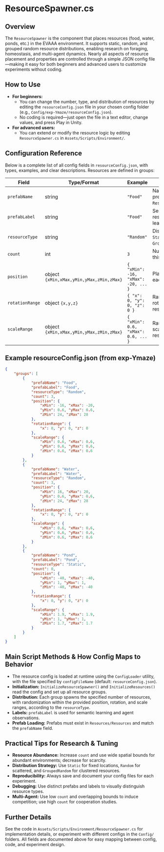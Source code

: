 # ResourceSpawner.cs

## Overview
The `ResourceSpawner` is the component that places resources (food, water, ponds, etc.) in the EVAAA environment. It supports static, random, and grouped random resource distributions, enabling research on foraging, homeostasis, and multi-agent dynamics. Nearly all aspects of resource placement and properties are controlled through a simple JSON config file—making it easy for both beginners and advanced users to customize experiments without coding.

## How to Use
- **For beginners:**
  - You can change the number, type, and distribution of resources by editing the `resourceConfig.json` file in your chosen config folder (e.g., `Config/exp-Ymaze/resourceConfig.json`).
  - No coding is required—just open the file in a text editor, change values, and press Play in Unity.
- **For advanced users:**
  - You can extend or modify the resource logic by editing `ResourceSpawner.cs` in `Assets/Scripts/Environment/`.

## Configuration Reference
Below is a complete list of all config fields in `resourceConfig.json`, with types, examples, and clear descriptions. Resources are defined in groups:

| Field         | Type/Format | Example | Description |
|--------------|-------------|---------|-------------|
| `prefabName` | string      | `"Food"` | Name of the resource prefab (must exist in `Resources/Resources`). |
| `prefabLabel`| string      | `"Food"` | Semantic label for the resource (used for learning/categorization). |
| `resourceType`| string     | `"Random"` | Distribution strategy: `Static`, `Random`, or `GroupedRandom`. |
| `count`      | int         | `3`     | Number of resources in this group. |
| `position`   | object `{xMin,xMax,yMin,yMax,zMin,zMax}` | `{ "xMin": -16, "xMax": -20, ... }` | Placement bounds for each resource. |
| `rotationRange` | object `{x,y,z}` | `{ "x": 0, "y": 0, "z": 0 }` | Range of possible rotations for each resource. |
| `scaleRange` | object `{xMin,xMax,yMin,yMax,zMin,zMax}` | `{ "xMin": 0.6, "xMax": 0.6, ... }` | Range of possible scales for each resource. |

## Example resourceConfig.json (from exp-Ymaze)
```json
{
    "groups": [
        {
            "prefabName": "Food",
            "prefabLabel": "Food",
            "resourceType": "Random",
            "count": 3,
            "position": {
                "xMin": -16, "xMax": -20,
                "yMin": 0.6, "yMax": 0.6,
                "zMin": 24, "zMax": 28
            },
            "rotationRange": {
                "x": 0, "y": 0, "z": 0
            },
            "scaleRange": {
                "xMin": 0.6, "xMax": 0.6,
                "yMin": 0.6, "yMax": 0.6,
                "zMin": 0.6, "zMax": 0.6
            }
        },
        {
            "prefabName": "Water",
            "prefabLabel": "Water",
            "resourceType": "Random",
            "count": 3,
            "position": {
                "xMin": 16, "xMax": 20,
                "yMin": 0.6, "yMax": 0.6,
                "zMin": 24, "zMax": 28
            },
            "rotationRange": {
                "x": 0, "y": 0, "z": 0
            },
            "scaleRange": {
                "xMin": 0.6, "xMax": 0.6,
                "yMin": 0.6, "yMax": 0.6,
                "zMin": 0.6, "zMax": 0.6
            }
        },
        {
            "prefabName": "Pond",
            "prefabLabel": "Pond",
            "resourceType": "Static",
            "count": 0,
            "position": {
                "xMin": -40, "xMax": -40,
                "yMin": 1, "yMax": 1,
                "zMin": -40, "zMax": -40
            },
            "rotationRange": {
                "x": 0, "y": 0, "z": 0
            },
            "scaleRange": {
                "xMin": 1.9, "xMax": 1.9,
                "yMin": 1, "yMax": 1,
                "zMin": 1.7, "zMax": 1.7
            }
        }
    ]
}
```

## Main Script Methods & How Config Maps to Behavior
- The resource config is loaded at runtime using the `ConfigLoader` utility, with the file specified by `configFileName` (default: `resourceConfig.json`).
- **Initialization:** `InitializeResourceSpawner()` and `InitializeResources()` read the config and set up all resource groups.
- **Distribution:** Each group spawns the specified number of resources, with randomization within the provided position, rotation, and scale ranges, according to the `resourceType`.
- **Labels:** `prefabLabel` is used for semantic learning and agent observations.
- **Prefab Loading:** Prefabs must exist in `Resources/Resources` and match the `prefabName` field.

## Practical Tips for Research & Tuning
- **Resource Abundance:** Increase `count` and use wide spatial bounds for abundant environments; decrease for scarcity.
- **Distribution Strategy:** Use `Static` for fixed locations, `Random` for scattered, and `GroupedRandom` for clustered resources.
- **Reproducibility:** Always save and document your config files for each experiment.
- **Debugging:** Use distinct prefabs and labels to visually distinguish resource types.
- **Multi-Agent:** Use low `count` and overlapping bounds to induce competition; use high `count` for cooperation studies.

## Further Details
See the code in `Assets/Scripts/Environment/ResourceSpawner.cs` for implementation details, or experiment with different configs in the `Config/` folders. All fields are documented above for easy mapping between config, code, and experiment design. 